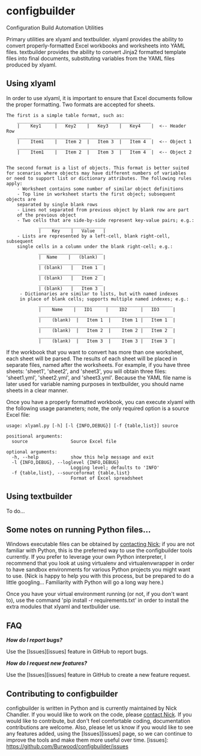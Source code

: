 # configbuilder
Configuration Build Automation Utilities

Primary utilities are xlyaml and textbuilder. xlyaml provides the ability to convert properly-formatted Excel workbooks and worksheets into YAML files. textbuilder provides the ability to convert Jinja2 formatted template files into final documents, substituting variables from the YAML files produced by xlyaml.

## Using xlyaml

In order to use xlyaml, it is important to ensure that Excel documents follow the proper formatting. Two formats are accepted for sheets.

    The first is a simple table format, such as:
        __________________________________________________
        |    Key1     |   Key2    |   Key3    |   Key4    |  <-- Header Row
        __________________________________________________
        |    Item1    |   Item 2  |   Item 3  |   Item 4  |  <-- Object 1
        __________________________________________________
        |    Item1    |   Item 2  |   Item 3  |   Item 4  |  <-- Object 2

    
    The second format is a list of objects. This format is better suited
    for scenarios where objects may have different numbers of variables
    or need to support list or dictionary attributes. The following rules
    apply:
        - Worksheet contains some number of similar object definitions
        - Top line in worksheet starts the first object; subsequent objects are
        separated by single blank rows
        - Lines not separated from previous object by blank row are part
        of the previous object
        - Two cells that are side-by-side represent key-value pairs; e.g.:
                _________________________
                |    Key    |   Value   |
        - Lists are represented by a left-cell, blank right-cell, subsequent
        single cells in a column under the blank right-cell; e.g.:
                ________________________
                |  Name    |   (blank)  |
                ________________________
                | (blank)   |   Item 1  |
                ________________________
                | (blank)   |   Item 2  |
                ________________________
                | (blank)   |   Item 3  |
         - Dictionaries are similar to lists, but with named indexes
         in place of blank cells; supports multiple named indexes; e.g.:
                __________________________________________________
                |    Name    |   ID1     |    ID2     |   ID3     |
                __________________________________________________
                |    (blank)  |   Item 1  |    Item 1 |   Item 1  |
                __________________________________________________
                |    (blank)  |   Item 2  |    Item 2 |   Item 2  |
                __________________________________________________
                |    (blank)  |   Item 3  |    Item 3 |   Item 3  |

If the workbook that you want to convert has more than one worksheet, each sheet will be parsed. The results of each sheet will be placed in separate files, named after the worksheets. For example, if you have three sheets: 'sheet1', 'sheet2', and 'sheet3', you will obtain three files: 'sheet1.yml', 'sheet2.yml', and 'sheet3.yml'. Because the YAML file name is later used for variable naming purposes in textbuilder, you should name sheets in a clear manner.

Once you have a properly formatted workbook, you can execute xlyaml with the following usage parameters; note, the only required option is a source Excel file:

	usage: xlyaml.py [-h] [-l {INFO,DEBUG}] [-f {table,list}] source

    positional arguments:
      source                Source Excel file

    optional arguments:
      -h, --help            show this help message and exit
      -l {INFO,DEBUG}, --loglevel {INFO,DEBUG}
                            Logging level; defaults to 'INFO'
      -f {table,list}, --sourceformat {table,list}
                            Format of Excel spreadsheet

## Using textbuilder

To do...

## Some notes on running Python files...

Windows executable files can be obtained by [contacting Nick](mailto:nchandler@burwood.com); if you are not familiar with Python, this is the preferred way to use the configbuilder tools currently. If you prefer to leverage your own Python interpreter, I recommend that you look at using virtualenv and virtualenvwrapper in order to have sandbox environments for various Python projects you might want to use. (Nick is happy to help you with this process, but be prepared to do a little googling... Familiarity with Python will go a long way here.)

Once you have your virtual environment running (or not, if you don't want to), use the command 'pip install -r requirements.txt' in order to install the extra modules that xlyaml and textbulider use.  

## FAQ

***How do I report bugs?***

Use the [Issues][issues] feature in GitHub to report bugs.


***How do I request new features?***

Use the [Issues][issues] feature in GitHub to create a new feature request.

## Contributing to configbuilder

configbuilder is written in Python and is currently maintained by Nick Chandler. If you would like to work on the code, please [contact Nick](mailto:nchandler@burwood.com). If you would like to contribute, but don't feel comfortable coding, documentation contributions are welcome. Also, please let us know if you would like to see any features added, using the [Issues][issues] page, so we can continue to improve the tools and make them more useful over time.
[issues]: https://github.com/Burwood/configbuilder/issues